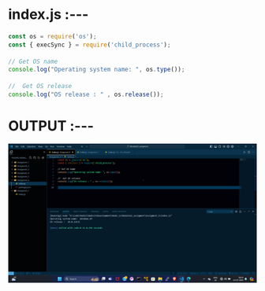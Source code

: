 # index.js :---
```index.js
const os = require('os');
const { execSync } = require('child_process');

// Get OS name
console.log("Operating system name: ", os.type());

//  Get OS release 
console.log("OS release : " , os.release());

```


# OUTPUT :---
<img src="Assigment_6.png" alt="OUTPUT" title="Assigment_6_Output">
